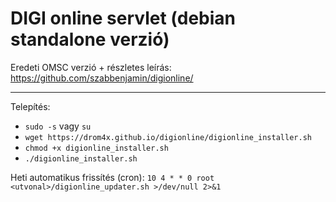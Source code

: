 # DIGI online servlet (debian standalone verzió)

Eredeti OMSC verzió + részletes leírás: https://github.com/szabbenjamin/digionline/

--- 

Telepítés:
* `sudo -s` vagy `su`
* `wget https://drom4x.github.io/digionline/digionline_installer.sh`
* `chmod +x digionline_installer.sh`
* `./digionline_installer.sh`

Heti automatikus frissítés (cron):
`10 4 * * 0 root <utvonal>/digionline_updater.sh >/dev/null 2>&1`
